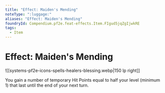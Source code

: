 ```yaml
---
title: "Effect: Maiden's Mending"
noteType: ":luggage:"
aliases: "Effect: Maiden's Mending"
foundryId: Compendium.pf2e.feat-effects.Item.FIgud5jqZgIjwkRE
tags:
  - Item
---
```


# Effect: Maiden's Mending
![[systems-pf2e-icons-spells-healers-blessing.webp|150 lp right]]

You gain a number of temporary Hit Points equal to half your level (minimum 1) that last until the end of your next turn.

